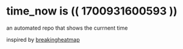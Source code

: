 # time_now is (( 1700931600593 ))

an automated repo that shows the currnent time

inspired by [breakingheatmap](https://github.com/breakingheatmap/breakingheatmap)